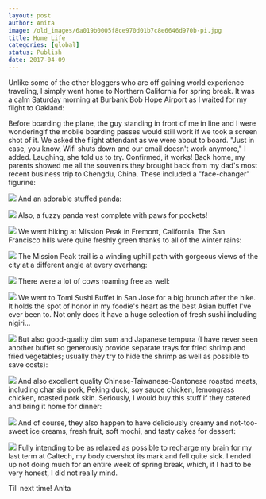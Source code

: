 ```yaml
---
layout: post
author: Anita
image: /old_images/6a019b0005f8ce970d01b7c8e6646d970b-pi.jpg
title: Home Life
categories: [global]
status: Publish
date: 2017-04-09
---
```


Unlike some of the other bloggers who are off gaining world experience traveling, I simply went home to Northern California for spring break. It was a calm Saturday morning at Burbank Bob Hope Airport as I waited for my flight to Oakland:

Before boarding the plane, the guy standing in front of me in line and I were wonderingif the mobile boarding passes would still work if we took a screen shot of it. We asked the flight attendant as we were about to board. "Just in case, you know, Wifi shuts down and our email doesn't work anymore," I added. Laughing, she told us to try. Confirmed, it works!
Back home, my parents showed me all the souvenirs they brought back from my dad's most recent business trip to Chengdu, China. These included a "face-changer" figurine:


![](/old_images/caltech_as_it_happens/6a0105349b8251970b01b7c8e66474970b.jpg)
And an adorable stuffed panda:


![](/old_images/6a019b0005f8ce970d01b8d270c64e970c-pi.jpg)
Also, a fuzzy panda vest complete with paws for pockets!


![](/old_images/caltech_as_it_happens/6a0105349b8251970b01b8d270c672970c.jpg)
We went hiking at Mission Peak in Fremont, California. The San Francisco hills were quite freshly green thanks to all of the winter rains:


![](/old_images/caltech_as_it_happens/6a0105349b8251970b01b7c8e6648d970b.jpg)
The Mission Peak trail is a winding uphill path with gorgeous views of the city at a different angle at every overhang:


![](/old_images/caltech_as_it_happens/6a0105349b8251970b01b8d270c67b970c.jpg)
There were a lot of cows roaming free as well:


![](/old_images/caltech_as_it_happens/6a0105349b8251970b01b7c8e66495970b.jpg)
We went to Tomi Sushi Buffet in San Jose for a big brunch after the hike. It holds the spot of honor in my foodie's heart as the best Asian buffet I've ever been to. Not only does it have a huge selection of fresh sushi including nigiri...


![](/old_images/caltech_as_it_happens/6a0105349b8251970b01b8d270c691970c.jpg)
But also good-quality dim sum and Japanese tempura (I have never seen another buffet so generously provide separate trays for fried shrimp and fried vegetables; usually they try to hide the shrimp as well as possible to save costs):


![](/old_images/caltech_as_it_happens/6a0105349b8251970b01bb0989ba8f970d.jpg)
And also excellent quality Chinese-Taiwanese-Cantonese roasted meats, including char siu pork, Peking duck, soy sauce chicken, lemongrass chicken, roasted pork skin. Seriously, I would buy this stuff if they catered and bring it home for dinner:


![](/old_images/caltech_as_it_happens/6a0105349b8251970b01b8d270c6a0970c.jpg)
And of course, they also happen to have deliciously creamy and not-too-sweet ice creams, fresh fruit, soft mochi, and tasty cakes for dessert:


![](/old_images/caltech_as_it_happens/6a0105349b8251970b01b7c8e664a3970b.jpg)
Fully intending to be as relaxed as possible to recharge my brain for my last term at Caltech, my body overshot its mark and fell quite sick. I ended up not doing much for an entire week of spring break, which, if I had to be very honest, I did not really mind.

Till next time!
Anita
